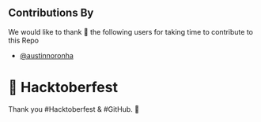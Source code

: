 ## Contributions By

We would like to thank :clap: the following users for taking time to contribute to this Repo 

- [@austinnoronha](https://github.com/austinnoronha)

# 🙌 Hacktoberfest

Thank you #Hacktoberfest & #GitHub. 🎯

